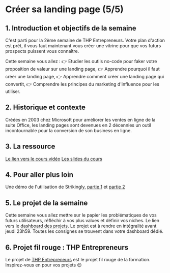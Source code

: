 # Créer sa landing page (5/5)

## 1. Introduction et objectifs de la semaine

C'est parti pour la 2ème semaine de THP Entrepreneurs. 
Votre plan d'action est prêt, il vous faut maintenant vous créer une vitrine pour que vos futurs prospects puissent vous connaître. 

Cette semaine vous allez :
👉 Etudier les outils no-code pour faker votre proposition de valeur sur une landing page,
👉 Apprendre pourquoi il faut créer une landing page,
👉 Apprendre comment créer une landing page qui convertit,
👉 Comprendre les principes du marketing d'influence pour les utiliser.

## 2. Historique et contexte
Créées en 2003 chez Microsoft pour améliorer les ventes en ligne de la suite Office, les landing pages sont devenues en 2 décennies un outil incontournable pour la conversion de son business en ligne.

## 3. La ressource
[Le lien vers le cours vidéo](https://youtu.be/4gq5XZXJra4)
[Les slides du cours](https://docs.google.com/presentation/d/1R6veuyGGM4eqKB1YUo1JlXVxC88uppCc8JyCeVRa_ao/edit#slide=id.p)


## 4. Pour aller plus loin
Une démo de l'utilisation de Strikingly, [partie 1](https://www.loom.com/share/d557d025564448e5b58fc9b2e20cbfc2) et [partie 2](https://www.loom.com/share/eeef541051e046538b7fb4e7cc76a820)


## 5. Le projet de la semaine
Cette semaine vous allez mettre sur le papier les problématiques de vos futurs utilisateurs, réfléchir à vos plus values et définir vos niches.
Le lien vers le [dashboard des projets](https://thp-entrepreneurs.notion.site/PROMO-2-e8bef48d6ad546d1928b32934c4cdfb4).
Le projet est à rendre en intégralité avant jeudi 23h59.
Toutes les consignes se trouvent dans votre dashboard dédié.


## 6. Projet fil rouge : THP Entrepreneurs
Le projet de [THP Entrepreneurs](https://thp-entrepreneurs.notion.site/THP-Entrepreneurs-524cdaa6743742278c3e52067dc3b513) est le projet fil rouge de la formation. 
Inspirez-vous en pour vos projets 😉